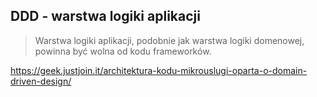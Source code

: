 ## DDD - warstwa logiki aplikacji

> Warstwa logiki aplikacji, podobnie jak warstwa logiki domenowej, powinna być wolna od kodu frameworków.

https://geek.justjoin.it/architektura-kodu-mikrouslugi-oparta-o-domain-driven-design/